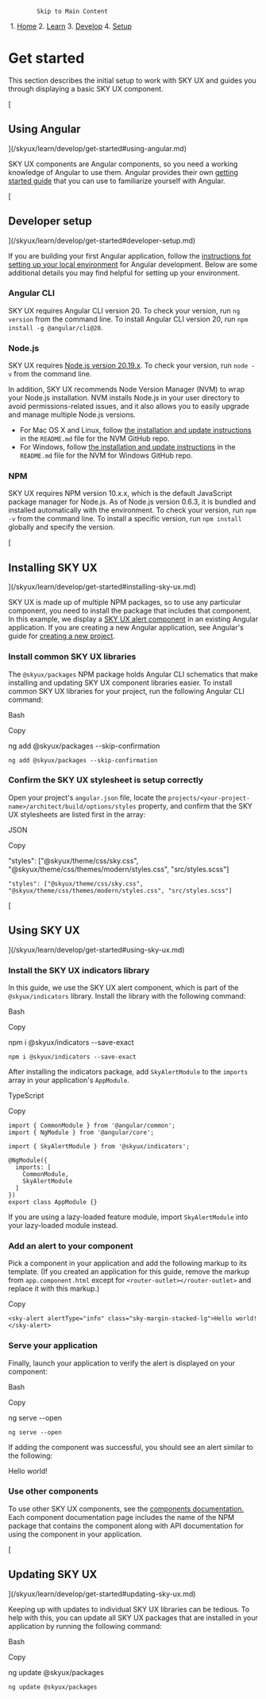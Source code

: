             Skip to Main Content

 1.  [Home](/skyux/)
2.  [Learn](/skyux/learn.md)
3.  [Develop](/skyux/learn/develop.md)
4.  [Setup](/skyux/learn/develop/get-started.md)

Get started
===========

This section describes the initial setup to work with SKY UX and guides you through displaying a basic SKY UX component.

[

Using Angular
-------------

](/skyux/learn/develop/get-started#using-angular.md)

SKY UX components are Angular components, so you need a working knowledge of Angular to use them. Angular provides their own [getting started guide](https://angular.io/start) that you can use to familiarize yourself with Angular.

[

Developer setup
---------------

](/skyux/learn/develop/get-started#developer-setup.md)

If you are building your first Angular application, follow the [instructions for setting up your local environment](https://angular.io/guide/setup-local) for Angular development. Below are some additional details you may find helpful for setting up your environment.

### Angular CLI

SKY UX requires Angular CLI version 20. To check your version, run `ng version` from the command line. To install Angular CLI version 20, run `npm install -g @angular/cli@20`.

### Node.js

SKY UX requires [Node.js version 20.19.x](https://nodejs.org/en/download/releases/). To check your version, run `node -v` from the command line.

In addition, SKY UX recommends Node Version Manager (NVM) to wrap your Node.js installation. NVM installs Node.js in your user directory to avoid permissions-related issues, and it also allows you to easily upgrade and manage multiple Node.js versions.

*   For Mac OS X and Linux, follow [the installation and update instructions](https://github.com/creationix/nvm#installation-and-update) in the `README.md` file for the NVM GitHub repo.
*   For Windows, follow [the installation and update instructions](https://github.com/coreybutler/nvm-windows#node-version-manager-nvm-for-windows) in the `README.md` file for the NVM for Windows GitHub repo.

### NPM

SKY UX requires NPM version 10.x.x, which is the default JavaScript package manager for Node.js. As of Node.js version 0.6.3, it is bundled and installed automatically with the environment. To check your version, run `npm -v` from the command line. To install a specific version, run `npm install` globally and specify the version.

[

Installing SKY UX
-----------------

](/skyux/learn/develop/get-started#installing-sky-ux.md)

SKY UX is made up of multiple NPM packages, so to use any particular component, you need to install the package that includes that component. In this example, we display a [SKY UX alert component](/skyux/components/alert.md) in an existing Angular application. If you are creating a new Angular application, see Angular's guide for [creating a new project](https://angular.io/tutorial/toh-pt0).

### Install common SKY UX libraries

The `@skyux/packages` NPM package holds Angular CLI schematics that make installing and updating SKY UX component libraries easier. To install common SKY UX libraries for your project, run the following Angular CLI command:

Bash

Copy

ng add @skyux/packages --skip-confirmation

    ng add @skyux/packages --skip-confirmation

### Confirm the SKY UX stylesheet is setup correctly

Open your project's `angular.json` file, locate the `projects/<your-project-name>/architect/build/options/styles` property, and confirm that the SKY UX stylesheets are listed first in the array:

JSON

Copy

"styles": \["@skyux/theme/css/sky.css", "@skyux/theme/css/themes/modern/styles.css", "src/styles.scss"\]

    "styles": ["@skyux/theme/css/sky.css", "@skyux/theme/css/themes/modern/styles.css", "src/styles.scss"]

[

Using SKY UX
------------

](/skyux/learn/develop/get-started#using-sky-ux.md)

### Install the SKY UX indicators library

In this guide, we use the SKY UX alert component, which is part of the `@skyux/indicators` library. Install the library with the following command:

Bash

Copy

npm i @skyux/indicators --save-exact

    npm i @skyux/indicators --save-exact

After installing the indicators package, add `SkyAlertModule` to the `imports` array in your application's `AppModule`.

TypeScript

Copy

    import { CommonModule } from '@angular/common';
    import { NgModule } from '@angular/core';
    
    import { SkyAlertModule } from '@skyux/indicators';
    
    @NgModule({
      imports: [
        CommonModule,
        SkyAlertModule
      ]
    })
    export class AppModule {}

If you are using a lazy-loaded feature module, import `SkyAlertModule` into your lazy-loaded module instead.

### Add an alert to your component

Pick a component in your application and add the following markup to its template. (If you created an application for this guide, remove the markup from `app.component.html` except for `<router-outlet></router-outlet>` and replace it with this markup.)

Copy

    <sky-alert alertType="info" class="sky-margin-stacked-lg">Hello world!</sky-alert>

### Serve your application

Finally, launch your application to verify the alert is displayed on your component:

Bash

Copy

ng serve --open

    ng serve --open

If adding the component was successful, you should see an alert similar to the following:

Hello world!

### Use other components

To use other SKY UX components, see the [components documentation.](/skyux/components.md) Each component documentation page includes the name of the NPM package that contains the component along with API documentation for using the component in your application.

[

Updating SKY UX
---------------

](/skyux/learn/develop/get-started#updating-sky-ux.md)

Keeping up with updates to individual SKY UX libraries can be tedious. To help with this, you can update all SKY UX packages that are installed in your application by running the following command:

Bash

Copy

ng update @skyux/packages

    ng update @skyux/packages